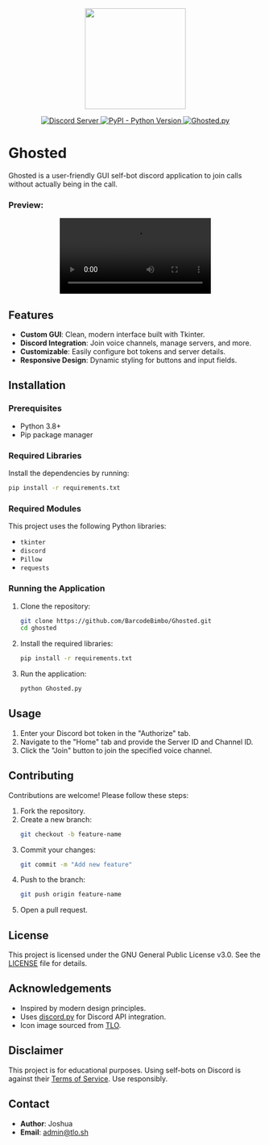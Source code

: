 
<div align="center">
  <img src="https://github.com/user-attachments/assets/f1d9a2b1-cf45-4369-a559-7ba2e6b1b3be" alt="" height="200">
</div>
<p align="center">
  <a href="https://discord.gg/tloxp">
    <img src="https://ptb.discord.com/api/guilds/1258060134060654632/widget.png?style=shield" alt="Discord Server">
  </a>
  <a href="https://www.python.org/downloads/">
    <img alt="PyPI - Python Version" src="https://img.shields.io/pypi/pyversions/Red-Discordbot">
  </a>
  <a href="https://github.com/BarcodeBimbo/Ghosted/blob/main/Ghosted.py">
    <img src="https://img.shields.io/badge/Python-Discord-5865F2.svg" alt="Ghosted.py">
  </a>
</p>

# Ghosted

Ghosted is a user-friendly GUI self-bot discord application to join calls without actually being in the call.

### Preview:
<div align="center">
  <video src="https://github.com/user-attachments/assets/08e646e1-ed41-4a96-b417-933c52305d71.mp4"></video>
</div>

## Features

- **Custom GUI**: Clean, modern interface built with Tkinter.
- **Discord Integration**: Join voice channels, manage servers, and more.
- **Customizable**: Easily configure bot tokens and server details.
- **Responsive Design**: Dynamic styling for buttons and input fields.

## Installation

### Prerequisites
- Python 3.8+
- Pip package manager

### Required Libraries
Install the dependencies by running:

```bash
pip install -r requirements.txt
```

### Required Modules
This project uses the following Python libraries:

- `tkinter`
- `discord`
- `Pillow`
- `requests`

### Running the Application

1. Clone the repository:
   ```bash
   git clone https://github.com/BarcodeBimbo/Ghosted.git
   cd ghosted
   ```
2. Install the required libraries:
   ```bash
   pip install -r requirements.txt
   ```
3. Run the application:
   ```bash
   python Ghosted.py
   ```

## Usage

1. Enter your Discord bot token in the "Authorize" tab.
2. Navigate to the "Home" tab and provide the Server ID and Channel ID.
3. Click the "Join" button to join the specified voice channel.

## Contributing

Contributions are welcome! Please follow these steps:

1. Fork the repository.
2. Create a new branch:
   ```bash
   git checkout -b feature-name
   ```
3. Commit your changes:
   ```bash
   git commit -m "Add new feature"
   ```
4. Push to the branch:
   ```bash
   git push origin feature-name
   ```
5. Open a pull request.

## License

This project is licensed under the GNU General Public License v3.0. See the [LICENSE](LICENSE) file for details.

## Acknowledgements

- Inspired by modern design principles.
- Uses [discord.py](https://discordpy.readthedocs.io/) for Discord API integration.
- Icon image sourced from [TLO](https://tlo.sh).

## Disclaimer

This project is for educational purposes. Using self-bots on Discord is against their [Terms of Service](https://discord.com/terms). Use responsibly.

## Contact

- **Author**: Joshua
- **Email**: admin@tlo.sh
